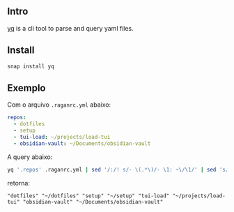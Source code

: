 ## Intro
[yq](https://github.com/mikefarah/yq) is a cli tool to parse and query yaml files.

## Install
```sh
snap install yq
```

## Exemplo
Com o arquivo `.raganrc.yml` abaixo:

```yml
repos:
  - dotfiles
  - setup
  - tui-load: ~/projects/load-tui
  - obsidian-vault: ~/Documents/obsidian-vault
```

A query abaixo:
```sh
yq '.repos' .raganrc.yml | sed '/:/! s/- \(.*\)/- \1: ~\/\1/' | sed 's/- \(.*\): \(.*\)/"\1" "\2"/' | tr '\n' ' '
```

retorna:
```
"dotfiles" "~/dotfiles" "setup" "~/setup" "tui-load" "~/projects/load-tui" "obsidian-vault" "~/Documents/obsidian-vault" 
```
